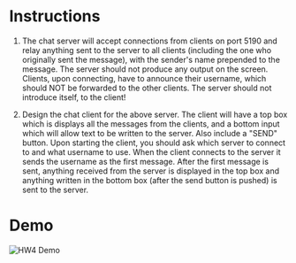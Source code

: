 # Instructions
 1. The chat server will accept connections from clients on port 5190 and relay anything sent to the server to all clients (including the one who originally sent the message), with the sender's name prepended to the message. The server should not produce any output on the screen. Clients, upon connecting, have to announce their username, which should NOT be forwarded to the other clients. The server should not introduce itself, to the client!
    
 2. Design the chat client for the above server. The client will have a top box which is displays all the messages from the clients, and a bottom input which will allow text to be written to the server. Also include a "SEND" button. Upon starting the client, you should ask which server to connect to and what username to use. When the client connects to the server it sends the username as the first message. After the first message is sent, anything received from the server is displayed in the top box and anything written in the bottom box (after the send button is pushed) is sent to the server.

 # Demo
![HW4 Demo](https://github.com/KristenTse/Java/tree/main/HW4%20-%20Chat%20Server%20and%20Client/Demo4.gif)